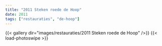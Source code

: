 ```yaml
---
title: "2011 Steken roede de Hoop"
date: 2011
tags: ["restauraties", "de-hoop"]
---
```


{{< gallery dir="images/restauraties/2011 Steken roede de Hoop" />}}
{{< load-photoswipe >}}